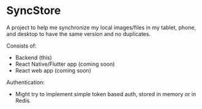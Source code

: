 # SyncStore
A project to help me synchronize my local images/files in my tablet, phone, and desktop to have the same version and no duplicates.  

Consists of:
- Backend (this)
- React Native/Flutter app (coming soon)
- React web app (coming soon)

Authentication:
- Might try to implement simple token based auth, stored in memory or in Redis.